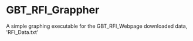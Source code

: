 # GBT_RFI_Grappher
A simple graphing executable for the GBT_RFI_Webpage downloaded data, 'RFI_Data.txt'
